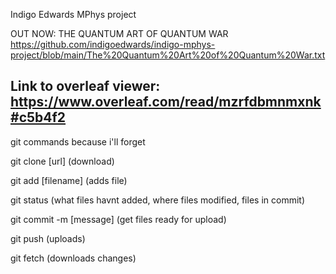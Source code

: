 Indigo Edwards MPhys project

OUT NOW: THE QUANTUM ART OF QUANTUM WAR https://github.com/indigoedwards/indigo-mphys-project/blob/main/The%20Quantum%20Art%20of%20Quantum%20War.txt

Link to overleaf viewer: https://www.overleaf.com/read/mzrfdbmnmxnk#c5b4f2 
------------------------------------------------------------------------------------
git commands because i'll forget

  git clone [url]           (download)
  
  git add [filename]        (adds file)
  
  git status                (what files havnt added, where files modified, files in commit)
  
  git commit -m [message]   (get files ready for upload)
  
  git push                  (uploads)
  
  git fetch                 (downloads changes)
